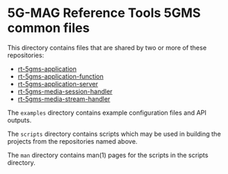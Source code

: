 # 5G-MAG Reference Tools 5GMS common files

This directory contains files that are shared by two or more of these repositories:
- [rt-5gms-application](https://github.com/5G-MAG/rt-5gms-application)
- [rt-5gms-application-function](https://github.com/5G-MAG/rt-5gms-application-function)
- [rt-5gms-application-server](https://github.com/5G-MAG/rt-5gms-application-server)
- [rt-5gms-media-session-handler](https://github.com/5G-MAG/rt-5gms-media-session-handler)
- [rt-5gms-media-stream-handler](https://github.com/5G-MAG/rt-5gms-media-stream-handler)

The `examples` directory contains example configuration files and API outputs.

The `scripts` directory contains scripts which may be used in building the
projects from the repositories named above.

The `man` directory contains man(1) pages for the scripts in the scripts
directory.
